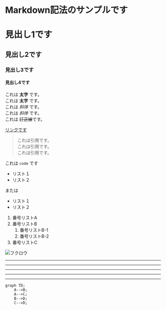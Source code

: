 # Markdown記法のサンプルです

# 見出し1です
## 見出し2です
### 見出し3です
#### 見出し4です  
これは **太字** です。  
これは __太字__ です。  
これは *斜体* です。  
これは _斜体_ です。  
これは ~~訂正線~~です。  

[リンクです](https://google.com)

> これは引用です。  
> これは引用です。  
> これは引用です。  

これは `code` です

- リスト１
- リスト２

または

* リスト１
* リスト２

1. 番号リストA
1. 番号リストB
    1. 番号リストB-1
    1. 番号リストB-2
1. 番号リストC

![フクロウ](https://notepm.jp/assets/img/apple-touch-icon-120x120.png)

***

*****

---

-------

_ _ _

```mermaid
graph TD;
    A-->B;
    A-->C;
    B-->D;
    C-->D;
```